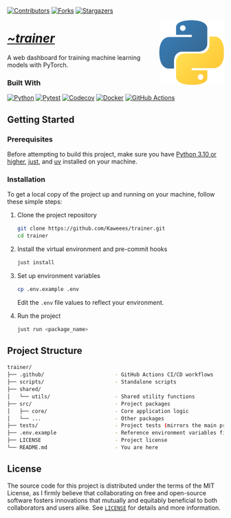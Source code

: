 <!-- PROJECT SHIELDS -->
<!--
*** I'm using markdown "reference style" links for readability.
*** Reference links are enclosed in brackets [ ] instead of parentheses ( ).
*** See the bottom of this document for the declaration of the reference variables
*** for contributors-url, forks-url, etc. This is an optional, concise syntax you may use.
*** https://www.markdownguide.org/basic-syntax/#reference-style-links
-->
<div align="left">

[![Contributors][contributors-shield]][contributors-url]
[![Forks][forks-shield]][forks-url]
[![Stargazers][stars-shield]][stars-url]

</div>

<a href="https://github.com/Kaweees/trainer">
  <img alt="Python Logo" src="assets/img/python.png" align="right" width="150">
</a>

<div align="left">
  <h1><em><a href="https://miguelvf.dev/blog/dotfiles/compendium">~trainer</a></em></h1>
</div>

<!-- ABOUT THE PROJECT -->

A web dashboard for training machine learning models with PyTorch.

### Built With

[![Python][Python-shield]][Python-url]
[![Pytest][Pytest-shield]][Pytest-url]
[![Codecov][Codecov-shield]][Codecov-url]
[![Docker][Docker-shield]][Docker-url]
[![GitHub Actions][github-actions-shield]][github-actions-url]

<!-- GETTING STARTED -->

## Getting Started

### Prerequisites

Before attempting to build this project, make sure you have [Python 3.10 or higher](https://www.python.org/downloads/), [just](https://just.systems/), and [uv](https://docs.astral.sh/uv/#getting-started) installed on your machine.

### Installation

To get a local copy of the project up and running on your machine, follow these simple steps:

1. Clone the project repository

   ```sh
   git clone https://github.com/Kaweees/trainer.git
   cd trainer
   ```

2. Install the virtual environment and pre-commit hooks

   ```sh
   just install
   ```

3. Set up environment variables

   ```sh
   cp .env.example .env
   ```

   Edit the `.env` file values to reflect your environment.

4. Run the project

   ```sh
   just run <package_name>
   ```

<!-- PROJECT FILE STRUCTURE -->

## Project Structure

```sh
trainer/
├── .github/                       - GitHub Actions CI/CD workflows
├── scripts/                       - Standalone scripts
├── shared/
│   └── utils/                     - Shared utility functions
├── src/                           - Project packages
│   ├── core/                      - Core application logic
│   └── ...                        - Other packages
├── tests/                         - Project tests (mirrors the main project structure)
├── .env.example                   - Reference environment variables file
├── LICENSE                        - Project license
└── README.md                      - You are here
```

## License

The source code for this project is distributed under the terms of the MIT License, as I firmly believe that collaborating on free and open-source software fosters innovations that mutually and equitably beneficial to both collaborators and users alike. See [`LICENSE`](./LICENSE) for details and more information.

<!-- MARKDOWN LINKS & IMAGES -->
<!-- https://www.markdownguide.org/basic-syntax/#reference-style-links -->

[contributors-shield]: https://img.shields.io/github/contributors/Kaweees/trainer.svg?style=for-the-badge
[contributors-url]: https://github.com/Kaweees/trainer/graphs/contributors
[forks-shield]: https://img.shields.io/github/forks/Kaweees/trainer.svg?style=for-the-badge
[forks-url]: https://github.com/Kaweees/trainer/network/members
[stars-shield]: https://img.shields.io/github/stars/Kaweees/trainer.svg?style=for-the-badge
[stars-url]: https://github.com/Kaweees/trainer/stargazers

<!-- MARKDOWN SHIELD BAGDES & LINKS -->
<!-- https://github.com/Ileriayo/markdown-badges -->

[Python-shield]: https://img.shields.io/badge/Python-%23008080.svg?style=for-the-badge&logo=python&logoColor=FFDD54&labelColor=222222&color=306998
[Python-url]: https://www.python.org/
[Pytest-shield]: https://img.shields.io/badge/pytest-%23008080.svg?style=for-the-badge&logo=pytest&logoColor=2F9FE3&labelColor=222222&color=2F9FE3
[Pytest-url]: https://docs.pytest.org
[Docker-shield]: https://img.shields.io/badge/docker-%232671E5.svg?style=for-the-badge&logo=docker&logoColor=1D63ED&labelColor=222222&color=1D63ED
[Docker-url]: https://www.docker.com/
[Codecov-shield]: https://img.shields.io/badge/codecov-%23008080.svg?style=for-the-badge&logo=codecov&logoColor=FF0077&labelColor=222222&color=FF0077
[Codecov-url]: https://codecov.io/
[github-actions-shield]: https://img.shields.io/badge/github%20actions-%232671E5.svg?style=for-the-badge&logo=githubactions&logoColor=2671E5&labelColor=222222&color=2671E5
[github-actions-url]: https://github.com/features/actions

